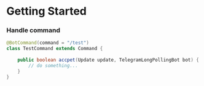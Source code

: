 # Getting Started

### Handle command

```java
@BotCommand(command = "/test")
class TestCommand extends Command {
    
    public boolean accpet(Update update, TelegramLongPollingBot bot) {
        // do something...
    }
}
```
